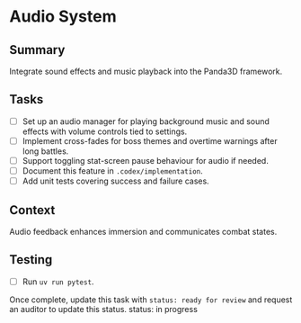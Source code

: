 # Audio System

## Summary
Integrate sound effects and music playback into the Panda3D framework.

## Tasks
- [ ] Set up an audio manager for playing background music and sound effects with volume controls tied to settings.
- [ ] Implement cross-fades for boss themes and overtime warnings after long battles.
- [ ] Support toggling stat-screen pause behaviour for audio if needed.
- [ ] Document this feature in `.codex/implementation`.
- [ ] Add unit tests covering success and failure cases.

## Context
Audio feedback enhances immersion and communicates combat states.

## Testing
- [ ] Run `uv run pytest`.

Once complete, update this task with `status: ready for review` and request an auditor to update this status.
status: in progress
